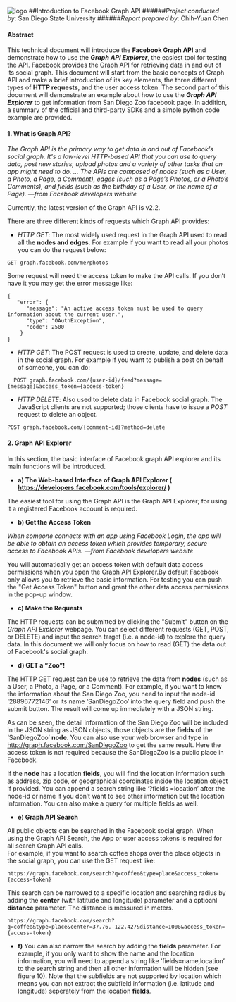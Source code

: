 ![logo](http://humandynamics.sdsu.edu/images/HDMA_Logo.png)
##Introduction to Facebook Graph API
######*Project conducted by*: San Diego State University
######*Report prepared by*: Chih-Yuan Chen
#### Abstract
This technical document will introduce the **Facebook Graph API** and demonstrate how to use the ***Graph API Explorer***, the easiest tool for testing the API. Facebook provides the Graph API for retrieving data in and out of its social graph. This document will start from the basic concepts of Graph API and make a brief introduction of its key elements, the three different types of **HTTP requests**, and the user access token. The second part of this document will demonstrate an example about how to use the ***Graph API Explorer*** to get information from San Diego Zoo facebook page. In addition, a summary of the official and third-party SDKs and a simple python code example are provided. 

#### 1.	What is Graph API?
*The Graph API is the primary way to get data in and out of Facebook's social graph. It's a low-level HTTP-based API that you can use to query data, post new stories, upload photos and a variety of other tasks that an app might need to do.
… The APIs are composed of nodes (such as a User, a Photo, a Page, a Comment), edges (such as a Page’s Photos, or a Photo’s Comments), and fields (such as the birthday of a User, or the name of a Page).
—from Facebook developers website*

Currently, the latest version of the Graph API is v2.2.

There are three different kinds of requests which Graph API provides:
* *HTTP GET*: The most widely used request in the Graph API used to read all the **nodes and edges**. For example if you want to read all your photos you can do the request below:

```GET graph.facebook.com/me/photos```

Some request will need the access token to make the API calls. If you don’t have it you may get the error message like:
```
{
   "error": {
      "message": "An active access token must be used to query information about the current user.",
      "type": "OAuthException",
      "code": 2500
   	}
}
```
* *HTTP GET*: The POST request is used to create, update, and delete data in the social graph. For example if you want to publish a post on behalf of someone, you can do:
```
  POST graph.facebook.com/{user-id}/feed?message={message}&access_token={access-token}
```
* *HTTP DELETE*: Also used to delete data in Facebook social graph. The JavaScript clients are not supported; those clients have to issue a *POST* request to delete an object.
```
POST graph.facebook.com/{comment-id}?method=delete
```
#### 2. Graph API Explorer
In this section, the basic interface of Facebook graph API explorer and its main functions will be introduced.
* **a) The Web-based Interface of Graph API Explorer ( https://developers.facebook.com/tools/explorer/ )**

The easiest tool for using the Graph API is the Graph API Explorer; for using it a registered Facebook account is required.
* **b) Get the Access Token**

*When someone connects with an app using Facebook Login, the app will be able to obtain an access token which provides temporary, secure access to Facebook APIs. —from Facebook developers website*

You will automatically get an access token with default data access permissions when you open the Graph API Explorer.By default Facebook only allows you to retrieve the basic information. For testing you can push the "Get Access Token" button and grant the other data access permissions in the pop-up window.

* **c) Make the Requests**

The HTTP requests can be submitted by clicking the "Submit" button on the *Graph API Explorer* webpage. You can select different requests (GET, POST, or DELETE) and input the search target (i.e. a node-id) to explore the query data. In this document we will only focus on how to read (GET) the data out of Facebook's social graph. 

* **d) GET a “Zoo”!**

The HTTP GET request can be use to retrieve the data from **nodes** (such as a User, a Photo, a Page, or a Comment). For example, if you want to know the information about the San Diego Zoo, you need to input the node-id ‘28896772146’ or its name ‘SanDiegoZoo’ into the query field and push the submit button. The result will come up immediately with a JSON string.

As can be seen, the detail information of the San Diego Zoo will be included in the JSON string as JSON objects, those objects are the **fields** of the ‘SanDiegoZoo’ **node**. You can also use your web browser and type in http://graph.facebook.com/SanDiegoZoo to get the same result. Here the access token is not required because the SanDiegoZoo is a public place in Facebook. 

If the **node** has a location **fields**, you will find the location information such as address, zip code, or geographical coordinates inside the location object if provided. You can append a search string like ‘?fields =location’ after the node-id or name if you don’t want to see other information but the location information. You can also make a query for multiple fields as well.

* **e) Graph API Search**

All public objects can be searched in the Facebook social graph. When using the Graph API Search, the App or user access tokens is required for all search Graph API calls.  
For example, if you want to search coffee shops over the place objects in the social graph, you can use the GET request like:
```
https://graph.facebook.com/search?q=coffee&type=place&access_token={access-token}
```

This search can be narrowed to a specific location and searching radius by adding the **center** (with latitude and longitude) parameter and a optioanl **distance** parameter. The distance is messured in meters.
```
https://graph.facebook.com/search?q=coffee&type=place&center=37.76,-122.427&distance=1000&access_token={access-token}
```
* **f)** You can also narrow the search by adding the **fields**  parameter. For example, if you only want to show the name and the location information, you will need to append a string like ‘fields=name,location’ to the search string and then all other information will be hidden (see figure 10). Note that the subfields are not supported by location which means you can not extract the subfield information (i.e. latitude and longitude) seperately from the location **fields**.
